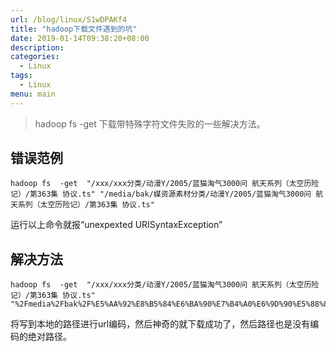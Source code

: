 ```yaml
---
url: /blog/linux/S1wDPAKf4
title: "hadoop下载文件遇到的坑"
date: 2019-01-14T09:38:20+08:00
description:
categories:
  - Linux
tags:
  - Linux
menu: main
---
```


> hadoop fs -get 下载带特殊字符文件失败的一些解决方法。

## 错误范例

```
hadoop fs  -get  "/xxx/xxx分类/动漫Y/2005/蓝猫淘气3000问 航天系列（太空历险记）/第363集 协议.ts" "/media/bak/媒资源素材分类/动漫Y/2005/蓝猫淘气3000问 航天系列（太空历险记）/第363集 协议.ts"

```

运行以上命令就报“unexpexted URISyntaxException”

## 解决方法

```
hadoop fs  -get  "/xxx/xxx分类/动漫Y/2005/蓝猫淘气3000问 航天系列（太空历险记）/第363集 协议.ts" "%2Fmedia%2Fbak%2F%E5%AA%92%E8%B5%84%E6%BA%90%E7%B4%A0%E6%9D%90%E5%88%86%E7%B1%BB%2F%E5%8A%A8%E6%BC%ABY%2F2005%2F%E8%93%9D%E7%8C%AB%E6%B7%98%E6%B0%943000%E9%97%AE%20%E8%88%AA%E5%A4%A9%E7%B3%BB%E5%88%97%EF%BC%88%E5%A4%AA%E7%A9%BA%E5%8E%86%E9%99%A9%E8%AE%B0%EF%BC%89%2F%E7%AC%AC363%E9%9B%86%20%E5%8D%8F%E8%AE%AE.ts"

```

将写到本地的路径进行url编码，然后神奇的就下载成功了，然后路径也是没有编码的绝对路径。